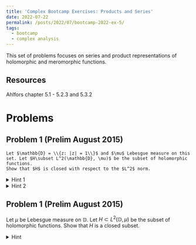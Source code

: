 ```yaml
---
title: 'Complex Bootcamp Exercises: Products and Series'
date: 2022-07-22
permalink: /posts/2022/07/bootcamp-2022-ex-5/
tags:
  - bootcamp
  - complex analysis
---
```


This set of problems focuses on series and product representations of holomorphic and meromorphic functions. 

Resources
------
Ahlfors chapter 5.1 - 5.2.3 and 5.3.2

Problems
======

Problem 1 (Prelim August 2015)
------
	Let $\mathbb{D} = \\{z: |z| = 1\\}$ and $\mu$ Lebesgue measure on this set. Let $H\subset L^2(\mathbb{D}, \mu)$ be the subset of holomorphic functions. 
	Show that $H$ is closed with respect to the $L^2$ norm. 
<details>
	<summary>Hint 1</summary>
	Show that for every compact $K\subset \mathbb{D}$ there exists $C_K > 0$ such that $\norm{f|_K}_{\infty} \leq C_K \norm{f|_K}_{2}$. 
</details>
<details>
	<summary>Hint 2</summary>
	If we fix a ball $B$ of suitably small radius $r$ at any point $z_0 \in K$ then integrate over it we find $$f(z_0) = \frac{1}{\mu(B)} \int_B f(z)\,dz$$ by the mean value property. 
	Additionally, note that on bounded domains there exists $C>0$ (depending on the domain and $1 \leq p < q$) such that $\norm{f}_p \leq C\norm{f}_q$. 
</details>

Problem 1 (Prelim August 2015)
-----
Let $\mu$ be Lebesgue measure on $\mathbb{D}$. Let $H \subset L^2(\mathbb{D},\mu)$ be the subset of holomorphic functions. 
Show that $H$ is a closed subset.
<details>
	<summary>Hint</summary>
	Show that for every compact subset $K \subset \mathbb{D}$ there exists a constant $C_K > 0$ depending only on $K$ such that $$ \sup_{z\in K} |f(z)| \leq C_k \lVert f|_K \rVert_{L^2}.$$
	We can relate the value of $f$ at a point to its integral via the mean value property. 
</details>
